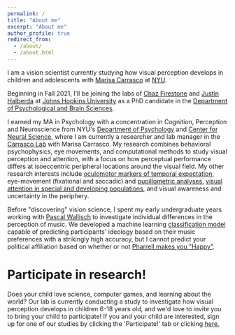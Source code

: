 ```yaml
---
permalink: /
title: "About me"
excerpt: "About me"
author_profile: true
redirect_from: 
  - /about/
  - /about.html
---
```


I am a vision scientist currently studying how visual perception develops in children and adolescents with [Marisa Carrasco](https://carrascolab.hosting.nyu.edu/people/) at [NYU](https://www.nyu.edu/).

Beginning in Fall 2021, I’ll be joining the labs of [Chaz Firestone](https://perception.jhu.edu/) and [Justin Halberda](https://www.halberdalab.net/) at [Johns Hopkins University](https://www.jhu.edu/) as a PhD candidate in the [Department of Psychological and Brain Sciences](https://pbs.jhu.edu/). 

I earned my MA in Psychology with a concentration in Cognition, Perception and Neuroscience from NYU's [Department of Psychology](https://as.nyu.edu/content/nyu-as/as/departments/psychology.html) and [Center for Neural Science](https://as.nyu.edu/content/nyu-as/as/departments/cns.html), where I am currently a researcher and lab manager in the [Carrasco Lab](https://carrascolab.hosting.nyu.edu/) with Marisa Carrasco. My research combines behavioral psychophysics, eye movements, and computational methods to study visual perception and attention, with a focus on how perceptual performance differs at isoeccentric peripheral locations around the visual field. My other research interests include [oculomotor markers of temporal expectation](https://www.nature.com/articles/s41467-020-17160-1), eye-movement (fixational and saccadic) and [pupillometric analyses](https://github.com/carolinemyers/PSA-pupil), [visual attention in special and developing populations](https://doi.org/10.1167/jov.20.11.873), and visual awareness and uncertainty in the periphery. 

Before "discovering" vision science, I spent my early undergraduate years working with [Pascal Wallisch](https://as.nyu.edu/faculty/pascal-wallisch.html) to investigate individual differences in the perception of music. We developed a machine learning [classification model](https://thesiscommons.org/rhbyq/) capable of predicting participants' ideology based on their music preferences with a strikingly high accuracy, but I cannot predict your political affiliation based on whether or not [Pharrell makes you "Happy"](https://www.zmescience.com/medicine/mind-and-brain/music-can-be-used-to-estimate-political-ideology-to-an-accuracy-of-70-researchers-say/). 

Participate in research! 
======
Does your child love science, computer games, and learning about the world? Our lab is currently conducting a study to investigate how visual perception develops in children 6-18 years old, and we'd love to invite you to bring your child to participate! If you and your child are interested, sign up for one of our studies by clicking the 'Participate!' tab or clicking [here.](https://forms.gle/xCsQeqNmh7vrLxj38)

